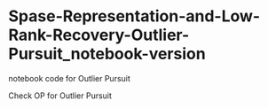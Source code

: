 # Spase-Representation-and-Low-Rank-Recovery-Outlier-Pursuit_notebook-version
notebook code for Outlier Pursuit

Check OP for Outlier Pursuit
